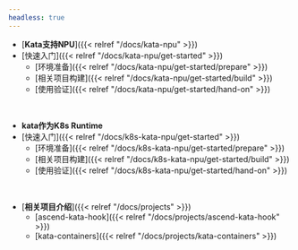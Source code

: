 ```yaml
---
headless: true
---
```


- [**Kata支持NPU**]({{< relref "/docs/kata-npu" >}})
- [快速入门]({{< relref "/docs/kata-npu/get-started" >}})
  - [环境准备]({{< relref "/docs/kata-npu/get-started/prepare" >}})
  - [相关项目构建]({{< relref "/docs/kata-npu/get-started/build" >}})
  - [使用验证]({{< relref "/docs/kata-npu/get-started/hand-on" >}})
<br />

- **kata作为K8s Runtime**
- [快速入门]({{< relref "/docs/k8s-kata-npu/get-started" >}})
  - [环境准备]({{< relref "/docs/k8s-kata-npu/get-started/prepare" >}})
  - [相关项目构建]({{< relref "/docs/k8s-kata-npu/get-started/build" >}})
  - [使用验证]({{< relref "/docs/k8s-kata-npu/get-started/hand-on" >}})
<br />


- [**相关项目介绍**]({{< relref "/docs/projects" >}})
  - [ascend-kata-hook]({{< relref "/docs/projects/ascend-kata-hook" >}})
  - [kata-containers]({{< relref "/docs/projects/kata-containers" >}})
<br />

